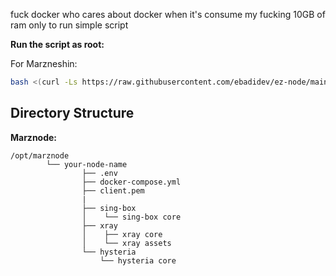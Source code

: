 
fuck docker
who cares about docker when it's consume my fucking 10GB of ram only to run simple script

**Run the script as root:**

For Marzneshin:
```bash
bash <(curl -Ls https://raw.githubusercontent.com/ebadidev/ez-node/main/marznode.sh)
```

## Directory Structure

**Marznode:**
```
/opt/marznode
        └── your-node-name
                ├── .env
                ├── docker-compose.yml
                ├── client.pem
                |
                ├── sing-box
                │    └── sing-box core
                ├── xray
                │    ├── xray core
                │    └── xray assets
                └── hysteria
                    └── hysteria core
```
 